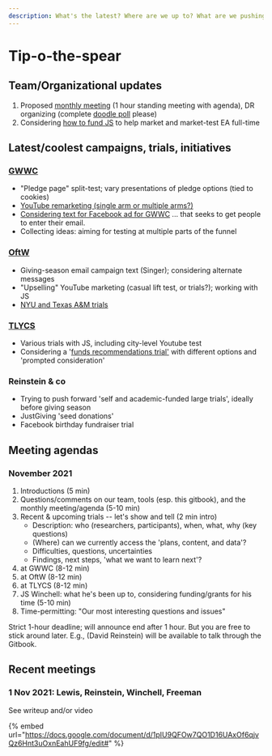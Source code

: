 ```yaml
---
description: What's the latest? Where are we up to? What are we pushing on now?
---
```


# Tip-o-the-spear

## Team/Organizational updates

1. Proposed [monthly meeting](https://docs.google.com/document/d/1pIU9QFOw7QO1D16UAxOf6qjvQz6Hnt3uOxnEahUF9fg/edit#heading=h.31ssdq6stkkt) (1 hour standing meeting with agenda), DR organizing (complete [doodle poll](https://doodle.com/poll/yipd6tub9k7tcsumy9afrmxc/admin#table) please)
2. Considering [how to fund JS](https://docs.google.com/document/d/1pIU9QFOw7QO1D16UAxOf6qjvQz6Hnt3uOxnEahUF9fg/edit#heading=h.31ssdq6stkkt) to help market and market-test EA full-time

## Latest/coolest campaigns, trials, initiatives

### [GWWC](tip-o-the-spear.md#gwwc)

* "Pledge page" split-test; vary presentations of pledge options (tied to cookies)  &#x20;
* [YouTube remarketing (single arm or multiple arms?)](contexts-and-environments-for-testing/gwwc/youtube-remarketing/)
* [Considering text for Facebook ad for GWWC](contexts-and-environments-for-testing/gwwc/facebook-ads-gwwc.md) ... that seeks to get people to enter their email.
* Collecting ideas: aiming for testing at multiple parts of the funnel

### [OftW](tip-o-the-spear.md#oftw)

* Giving-season email campaign text (Singer); considering alternate messages
* "Upselling" YouTube marketing (casual lift test, or trials?); working with JS
* [NYU and Texas A\&M trials](contexts-and-environments-for-testing/one-for-the-world.md#ongoing-completed-experiments)

### [TLYCS](contexts-and-environments-for-testing/tlycs/)

* Various trials with JS, including city-level Youtube test
* Considering a '[funds recommendations trial'](contexts-and-environments-for-testing/tlycs/funds-recommendations-trial.md) with different options and 'prompted consideration'

### Reinstein & co&#x20;

* Trying to push forward 'self and academic-funded large trials', ideally before giving season
* JustGiving 'seed donations'
* Facebook birthday fundraiser trial&#x20;

## Meeting agendas

### November 2021

1. Introductions (5 min)
2. Questions/comments on our team, tools (esp. this gitbook), and the monthly meeting/agenda (5-10 min)
3. Recent & upcoming trials -- let's show and tell (2 min intro)
   * Description: who (researchers, participants), when, what, why (key questions)
   * (Where) can we currently access the 'plans, content, and data'?
   * Difficulties, questions, uncertainties
   * Findings, next steps, 'what we want to learn next'?&#x20;
4. at GWWC (8-12 min)
5. at OftW (8-12 min)
6. &#x20;at TLYCS (8-12 min)
7. JS Winchell: what he's been up to, considering funding/grants for his time (5-10 min)
8. Time-permitting: "Our most interesting questions and issues"

Strict 1-hour deadline; will announce end after 1 hour. But you are free to stick around later. E.g., (David Reinstein) will be available to talk through the Gitbook.

## Recent meetings

### 1 Nov 2021: Lewis, Reinstein, Winchell, Freeman

See writeup and/or video

{% embed url="https://docs.google.com/document/d/1pIU9QFOw7QO1D16UAxOf6qjvQz6Hnt3uOxnEahUF9fg/edit#" %}
